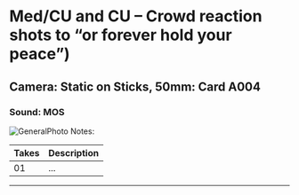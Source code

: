 # Med/CU and CU – Crowd reaction shots to “or forever hold your peace”)

## Camera: Static on Sticks, 50mm: Card A004

### Sound: MOS

![GeneralPhoto][]
Notes: 

| Takes | Description |
|:---|:----|
| 01 | ... |

----


[GeneralPhoto]:  https://github.com/jingleheimer/CelebrateForever/images/Dove3.JPG